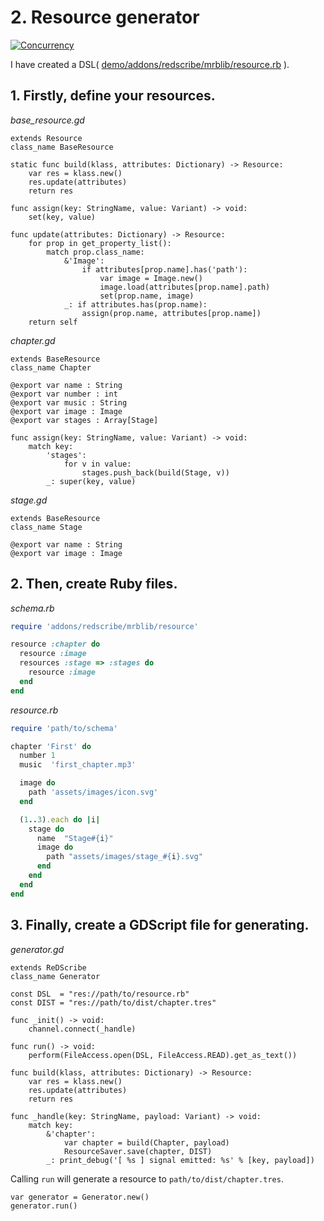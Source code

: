 # 2. Resource generator

[![Concurrency](http://img.youtube.com/vi/NS4m7VBYJNk/0.jpg)](https://www.youtube.com/watch?v=NS4m7VBYJNk)

I have created a DSL( [demo/addons/redscribe/mrblib/resource.rb](https://github.com/tkmfujise/ReDScribe/blob/main/demo/addons/redscribe/mrblib/resource.rb) ).


## 1. Firstly, define your resources.

*base_resource.gd*
```gdscript
extends Resource
class_name BaseResource

static func build(klass, attributes: Dictionary) -> Resource:
    var res = klass.new()
    res.update(attributes)
    return res

func assign(key: StringName, value: Variant) -> void:
    set(key, value)

func update(attributes: Dictionary) -> Resource:
    for prop in get_property_list():
        match prop.class_name:
            &'Image':
                if attributes[prop.name].has('path'):
                    var image = Image.new()
                    image.load(attributes[prop.name].path)
                    set(prop.name, image)
            _: if attributes.has(prop.name):
                assign(prop.name, attributes[prop.name])
    return self
```
*chapter.gd*
```gdscript
extends BaseResource
class_name Chapter

@export var name : String
@export var number : int
@export var music : String
@export var image : Image
@export var stages : Array[Stage]

func assign(key: StringName, value: Variant) -> void:
    match key:
        'stages':
            for v in value:
                stages.push_back(build(Stage, v))
        _: super(key, value)
```
*stage.gd*
```gdscript
extends BaseResource
class_name Stage

@export var name : String
@export var image : Image
```

## 2. Then, create Ruby files.

*schema.rb*
```ruby
require 'addons/redscribe/mrblib/resource'

resource :chapter do
  resource :image
  resources :stage => :stages do
    resource :image
  end
end
```

*resource.rb*
```ruby
require 'path/to/schema'

chapter 'First' do
  number 1
  music  'first_chapter.mp3'

  image do
    path 'assets/images/icon.svg'
  end

  (1..3).each do |i|
    stage do
      name  "Stage#{i}"
      image do
        path "assets/images/stage_#{i}.svg"
      end
    end
  end
end
```

## 3. Finally, create a GDScript file for generating.

*generator.gd*
```gdscript
extends ReDScribe
class_name Generator

const DSL  = "res://path/to/resource.rb"
const DIST = "res://path/to/dist/chapter.tres"

func _init() -> void:
    channel.connect(_handle)

func run() -> void:
    perform(FileAccess.open(DSL, FileAccess.READ).get_as_text())

func build(klass, attributes: Dictionary) -> Resource:
    var res = klass.new()
    res.update(attributes)
    return res

func _handle(key: StringName, payload: Variant) -> void:
    match key:
        &'chapter':
            var chapter = build(Chapter, payload)
            ResourceSaver.save(chapter, DIST)
        _: print_debug('[ %s ] signal emitted: %s' % [key, payload])
```

Calling `run` will generate a resource to `path/to/dist/chapter.tres`.
```gdscript
var generator = Generator.new()
generator.run()
```

